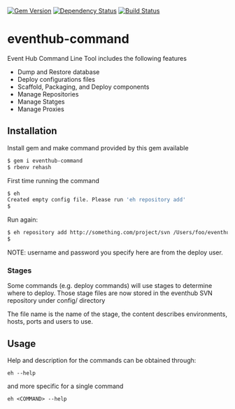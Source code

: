 [![Gem Version](https://badge.fury.io/rb/eventhub-command.svg)](https://badge.fury.io/rb/eventhub-command)
[![Dependency Status](https://gemnasium.com/badges/github.com/thomis/eventhub-command.svg)](https://gemnasium.com/github.com/thomis/eventhub-command)
[![Build Status](https://travis-ci.org/thomis/eventhub-command.svg?branch=master)](https://travis-ci.org/thomis/eventhub-command)

eventhub-command
================

Event Hub Command Line Tool includes the following features

* Dump and Restore database
* Deploy configurations files
* Scaffold, Packaging, and Deploy components
* Manage Repositories
* Manage Statges
* Manage Proxies

## Installation

Install gem and make command provided by this gem available

~~~ sh
$ gem i eventhub-command
$ rbenv rehash
~~~

First time running the command
~~~ sh
$ eh
Created empty config file. Please run 'eh repository add'
$
~~~

Run again:
~~~ sh
$ eh repository add http://something.com/project/svn /Users/foo/eventhub/branches/master username password
$
~~~

NOTE: username and password you specify here are from the deploy user.

### Stages

Some commands (e.g. deploy commands) will use stages to determine where to deploy. Those stage files are now
stored in the eventhub SVN repository under config/ directory

The file name is the name of the stage, the content describes environments, hosts, ports and users to use.

## Usage

Help and description for the commands can be obtained through:

~~~
eh --help
~~~
and more specific for a single command
~~~
eh <COMMAND> --help
~~~



